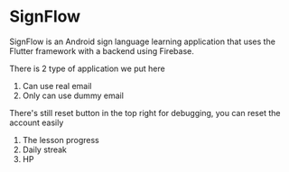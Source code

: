 # SignFlow
SignFlow is an Android sign language learning application that uses the Flutter framework with a backend using Firebase.

There is 2 type of application we put here
  1. Can use real email
  2. Only can use dummy email

There's still reset button in the top right for debugging, you can reset the account easily
  1. The lesson progress
  2. Daily streak
  3. HP
